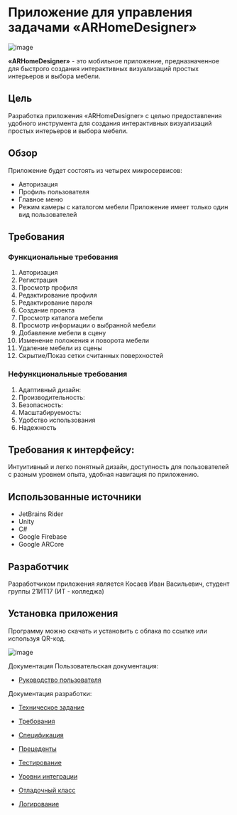 # Приложение для управления задачами «ARHomeDesigner»

![image](https://github.com/PAGUR0/ARHomeDesigner/assets/119807994/a3e93bce-f26a-4808-9480-4a9558a2d63b)

**«ARHomeDesigner»** - это мобильное приложение, предназначенное для быстрого создания интерактивных визуализаций простых интерьеров и выбора мебели.

## Цель
Разработка приложения «ARHomeDesigner» с целью предоставления удобного инструмента для создания интерактивных визуализаций простых интерьеров и выбора мебели.

## Обзор
Приложение будет состоять из четырех микросервисов: 
* Авторизация
* Профиль пользователя
* Главное меню
* Режим камеры с каталогом мебели
Приложение имеет только один вид пользователей

## Требования
### Функциональные требования
1.	Авторизация
2.	Регистрация
3.	Просмотр профиля
4.	Редактирование профиля
5.	Редактирование пароля
6.	Создание проекта
7.	Просмотр каталога мебели
8.	Просмотр информации о выбранной мебели
9.	Добавление мебели в сцену
10.	Изменение положения и поворота мебели
11.	Удаление мебели из сцены
12.	Скрытие/Показ сетки считанных поверхностей
### Нефункциональные требования
1.	Адаптивный дизайн:
2.	Производительность:
3.	Безопасность:
4.	Масштабируемость:
5.	Удобство использования
6.	Надежность

## Требования к интерфейсу:
Интуитивный и легко понятный дизайн, доступность для пользователей с разным уровнем опыта, удобная навигация по приложению.

## Использованные источники
* JetBrains Rider
* Unity
* C#
* Google Firebase
* Google ARCore

## Разработчик
Разработчиком приложения является Косаев Иван Васильевич, студент группы 21ИТ17 (ИТ - колледжа)

## Установка приложения
Программу можно скачать и установить с облака по ссылке или используя QR-код.

![image](https://github.com/PAGUR0/ARHomeDesigner/assets/119807994/75295a65-114f-4529-9e41-87777a970eb6)

Документация
Пользовательская документация:

* [Руководство пользователя](https://github.com/PAGUR0/ARHomeDesigner/wiki/6.-%D0%A0%D1%83%D0%BA%D0%BE%D0%B2%D0%BE%D0%B4%D1%81%D1%82%D0%B2%D0%BE-%D0%BF%D0%BE%D0%BB%D1%8C%D0%B7%D0%BE%D0%B2%D0%B0%D1%82%D0%B5%D0%BB%D1%8F)

Документация разработки:

* [Техническое задание](https://github.com/PAGUR0/ARHomeDesigner/wiki/1.-%D0%A2%D0%B5%D1%85%D0%BD%D0%B8%D1%87%D0%B5%D1%81%D0%BA%D0%BE%D0%B5-%D0%B7%D0%B0%D0%B4%D0%B0%D0%BD%D0%B8%D0%B5)

* [Требования](https://github.com/PAGUR0/ARHomeDesigner/wiki/3.-%D0%A2%D1%80%D0%B5%D0%B1%D0%BE%D0%B2%D0%B0%D0%BD%D0%B8%D1%8F)

* [Спецификация](https://github.com/PAGUR0/ARHomeDesigner/wiki/2.-%D0%A1%D0%BF%D0%B5%D1%86%D0%B8%D1%84%D0%B8%D0%BA%D0%B0%D1%86%D0%B8%D1%8F)

* [Прецеденты](https://github.com/PAGUR0/ARHomeDesigner/wiki/4.-%D0%A2%D0%B0%D0%B1%D0%BB%D0%B8%D1%86%D1%8B-%D0%BF%D1%80%D0%B5%D1%82%D0%B5%D0%BD%D0%B4%D0%B5%D0%BD%D1%82%D0%BE%D0%B2)

* [Тестирование](https://github.com/PAGUR0/ARHomeDesigner/wiki/5.-%D0%A2%D0%B5%D1%81%D1%82%D0%B8%D1%80%D0%BE%D0%B2%D0%B0%D0%BD%D0%B8%D0%B5)
* [Уровни интеграции](https://github.com/PAGUR0/ARHomeDesigner/wiki/7.-%D0%A3%D1%80%D0%BE%D0%B2%D0%BD%D0%B8-%D0%B8%D0%BD%D1%82%D0%B5%D0%B3%D1%80%D0%B0%D1%86%D0%B8%D0%B8)
* [Отладочный класс](https://github.com/PAGUR0/ARHomeDesigner/wiki/8.-%D0%9E%D1%82%D0%BB%D0%B0%D0%B4%D0%BE%D1%87%D0%BD%D1%8B%D0%B9-%D0%BA%D0%BB%D0%B0%D1%81%D1%81)
* [Логирование](https://github.com/PAGUR0/ARHomeDesigner/wiki/9.-%D0%9B%D0%BE%D0%B3%D0%B8%D1%80%D0%BE%D0%B2%D0%B0%D0%BD%D0%B8%D0%B5)

